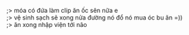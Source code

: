 ;> móa có đứa làm clip ăn ốc sên nữa e<br>
;> vệ sinh sạch sẽ xong nửa đường nó đổ nó mua óc bu ăn =))<br>
;> ăn xong nhập viện tới não
